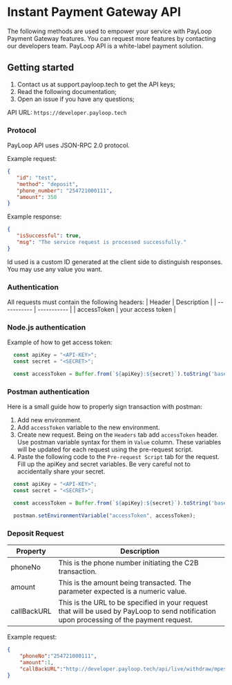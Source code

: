 # Instant Payment Gateway API
The following methods are used to empower your service with PayLoop Payment Gateway features. You can request more features by contacting our developers team. PayLoop API is a white-label payment solution.

## Getting started
1. Contact us at support.payloop.tech to get the API keys;
2. Read the following documentation;
3. Open an issue if you have any questions;

API URL: ``` https://developer.payloop.tech ```

### Protocol
PayLoop API uses JSON-RPC 2.0 protocol.

Example request:
```JSON
{
   "id": "test",
   "method": "deposit",
   "phone_number": "254721000111",
   "amount": 350
}
```

Example response:
```JSON
{
   "isSuccessful": true,
   "msg": "The service request is processed successfully."
}
```

Id used is a custom ID generated at the client side to distinguish responses. You may use any value you want.

### Authentication
All requests must contain the following headers:
| Header      | Description |
| ----------- | ----------- |
| accessToken      | your access token       |

### Node.js authentication
Example of how to get access token:
```JavaScript
  const apiKey = "<API-KEY>";
  const secret = "<SECRET>";

  const accessToken = Buffer.from(`${apiKey}:${secret}`).toString('base64');

```

### Postman authentication
Here is a small guide how to properly sign transaction with postman:

1. Add new environment.
2. Add ```accessToken``` variable to the new environment.
3. Create new request. Being on the ```Headers``` tab add ```accessToken``` header. Use postman variable syntax for them in ```Value``` column. These variables will be updated for each request using the pre-request script.
4. Paste the following code to the ```Pre-request Script``` tab for the request. Fill up the apiKey and secret variables. Be very careful not to accidentally share your secret.

```JavaScript
  const apiKey = "<API-KEY>";
  const secret = "<SECRET>";

  const accessToken = Buffer.from(`${apiKey}:${secret}`).toString('base64');

  postman.setEnvironmentVariable("accessToken", accessToken);
```
### Deposit Request
| Property      | Description |
| ----------- | ----------- |
| phoneNo      | This is the phone number initiating the C2B transaction.      |
| amount      | This is the amount being transacted. The parameter expected is a numeric value.       |
| callBackURL      | 	This is the URL to be specified in your request that will be used by PayLoop to send notification upon processing of the payment request.      |
Example request:
```JSON
{
    "phoneNo":"254721000111",
    "amount":1,
    "callBackURL":"http://developer.payloop.tech/api/live/withdraw/mpesa/response"
}
```
